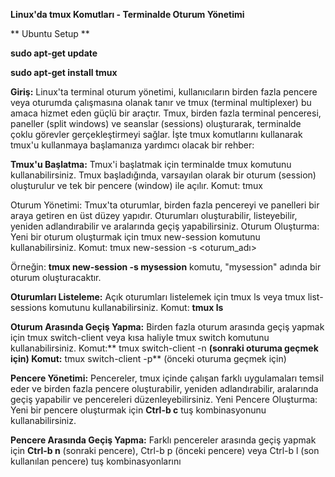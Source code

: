 **Linux'da tmux Komutları - Terminalde Oturum Yönetimi**

** Ubuntu Setup **

**sudo apt-get update**

**sudo apt-get install tmux**


**Giriş:**
Linux'ta terminal oturum yönetimi, kullanıcıların birden fazla pencere veya oturumda çalışmasına olanak tanır ve tmux (terminal multiplexer) bu amaca hizmet eden güçlü bir araçtır. Tmux, birden fazla terminal penceresi, paneller (split windows) ve seanslar (sessions) oluşturarak, terminalde çoklu görevler gerçekleştirmeyi sağlar. İşte tmux komutlarını kullanarak tmux'u kullanmaya başlamanıza yardımcı olacak bir rehber:

**Tmux'u Başlatma:**
Tmux'i başlatmak için terminalde tmux komutunu kullanabilirsiniz. Tmux başladığında, varsayılan olarak bir oturum (session) oluşturulur ve tek bir pencere (window) ile açılır.
Komut: tmux

Oturum Yönetimi:
Tmux'ta oturumlar, birden fazla pencereyi ve panelleri bir araya getiren en üst düzey yapıdır. Oturumları oluşturabilir, listeyebilir, yeniden adlandırabilir ve aralarında geçiş yapabilirsiniz.
Oturum Oluşturma:
Yeni bir oturum oluşturmak için tmux new-session komutunu kullanabilirsiniz.
Komut: tmux new-session -s <oturum_adı>

Örneğin: **tmux new-session -s mysession** komutu, "mysession" adında bir oturum oluşturacaktır.

**Oturumları Listeleme:**
Açık oturumları listelemek için tmux ls veya tmux list-sessions komutunu kullanabilirsiniz.
Komut: **tmux ls**

**Oturum Arasında Geçiş Yapma:**
Birden fazla oturum arasında geçiş yapmak için tmux switch-client veya kısa haliyle tmux switch komutunu kullanabilirsiniz.
Komut:** tmux switch-client -n **(sonraki oturuma geçmek için)
Komut:** tmux switch-client -p** (önceki oturuma geçmek için)

**Pencere Yönetimi:**
Pencereler, tmux içinde çalışan farklı uygulamaları temsil eder ve birden fazla pencere oluşturabilir, yeniden adlandırabilir, aralarında geçiş yapabilir ve pencereleri düzenleyebilirsiniz.
Yeni Pencere Oluşturma:
Yeni bir pencere oluşturmak için **Ctrl-b c** tuş kombinasyonunu kullanabilirsiniz.

**Pencere Arasında Geçiş Yapma:**
Farklı pencereler arasında geçiş yapmak için **Ctrl-b n** (sonraki pencere), Ctrl-b p (önceki pencere) veya Ctrl-b l (son kullanılan pencere) tuş kombinasyonlarını
